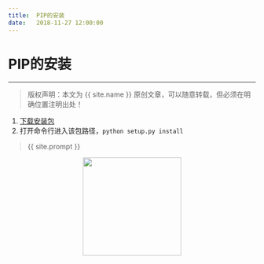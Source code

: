 ```yaml
---              
title:  PIP的安装
date:   2018-11-27 12:00:00
---
```

# PIP的安装
***
> 版权声明：本文为 {{ site.name }} 原创文章，可以随意转载，但必须在明确位置注明出处！
1. <a href="https://pypi.org/project/pip/#files">下载安装包</a>
2. 打开命令行进入该包路径，`python setup.py install`







> {{ site.prompt }}

<div  align="center">
<img src="https://xuujii.github.io/images/wechart.jpg" width = "200" height = "200"/>